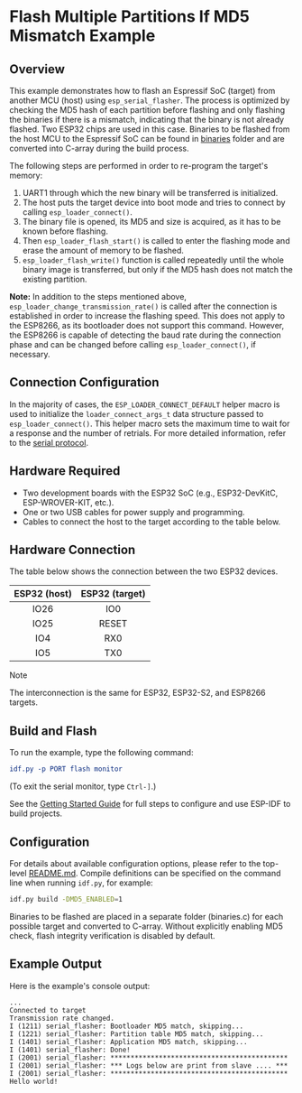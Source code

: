 # Flash Multiple Partitions If MD5 Mismatch Example

## Overview

This example demonstrates how to flash an Espressif SoC (target) from another MCU (host) using `esp_serial_flasher`. The process is optimized by checking the MD5 hash of each partition before flashing and only flashing the binaries if there is a mismatch, indicating that the binary is not already flashed. Two ESP32 chips are used in this case. Binaries to be flashed from the host MCU to the Espressif SoC can be found in [binaries](../binaries/) folder and are converted into C-array during the build process.

The following steps are performed in order to re-program the target's memory:

1. UART1 through which the new binary will be transferred is initialized.
2. The host puts the target device into boot mode and tries to connect by calling `esp_loader_connect()`.
3. The binary file is opened, its MD5 and size is acquired, as it has to be known before flashing.
4. Then `esp_loader_flash_start()` is called to enter the flashing mode and erase the amount of memory to be flashed.
5. `esp_loader_flash_write()` function is called repeatedly until the whole binary image is transferred, but only if the MD5 hash does not match the existing partition.

**Note:** In addition to the steps mentioned above, `esp_loader_change_transmission_rate()` is called after the connection is established in order to increase the flashing speed. This does not apply to the ESP8266, as its bootloader does not support this command. However, the ESP8266 is capable of detecting the baud rate during the connection phase and can be changed before calling `esp_loader_connect()`, if necessary.

## Connection Configuration

In the majority of cases, the `ESP_LOADER_CONNECT_DEFAULT` helper macro is used to initialize the `loader_connect_args_t` data structure passed to `esp_loader_connect()`. This helper macro sets the maximum time to wait for a response and the number of retrials. For more detailed information, refer to the [serial protocol](https://docs.espressif.com/projects/esptool/en/latest/esp32s3/advanced-topics/serial-protocol.html).

## Hardware Required

* Two development boards with the ESP32 SoC (e.g., ESP32-DevKitC, ESP-WROVER-KIT, etc.).
* One or two USB cables for power supply and programming.
* Cables to connect the host to the target according to the table below.

## Hardware Connection

The table below shows the connection between the two ESP32 devices.

| ESP32 (host) | ESP32 (target) |
|:------------:|:-------------:|
|    IO26      |      IO0      |
|    IO25      |     RESET     |
|    IO4       |      RX0      |
|    IO5       |      TX0      |

> [!NOTE]
> The interconnection is the same for ESP32, ESP32-S2, and ESP8266 targets.

## Build and Flash

To run the example, type the following command:

```CMake
idf.py -p PORT flash monitor
```

(To exit the serial monitor, type ``Ctrl-]``.)

See the [Getting Started Guide](https://docs.espressif.com/projects/esp-idf/en/stable/esp32/index.html) for full steps to configure and use ESP-IDF to build projects.

## Configuration

For details about available configuration options, please refer to the top-level [README.md](../../README.md).
Compile definitions can be specified on the command line when running `idf.py`, for example:

```bash
idf.py build -DMD5_ENABLED=1
```

Binaries to be flashed are placed in a separate folder (binaries.c) for each possible target and converted to C-array. Without explicitly enabling MD5 check, flash integrity verification is disabled by default.

## Example Output

Here is the example's console output:

```text
...
Connected to target
Transmission rate changed.
I (1211) serial_flasher: Bootloader MD5 match, skipping...
I (1221) serial_flasher: Partition table MD5 match, skipping...
I (1401) serial_flasher: Application MD5 match, skipping...
I (1401) serial_flasher: Done!
I (2001) serial_flasher: ********************************************
I (2001) serial_flasher: *** Logs below are print from slave .... ***
I (2001) serial_flasher: ********************************************
Hello world!
```
